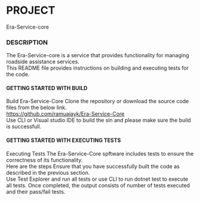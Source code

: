  # PROJECT
 
 Era-Service-core

 ### DESCRIPTION
 
The Era-Service-core is a service that provides functionality for managing roadside assistance services.
<br/>This README file provides instructions on building and executing tests for the code.

#### GETTING STARTED WITH BUILD
 
Build Era-Service-Core Clone the repository or download the source code files from the below link.<br/> https://github.com/ramuajayk/Era-Service-Core <br/> Use CLI or Visual studio IDE to build the sln and please make sure the build is successfull.

#### GETTING STARTED WITH EXECUTING TESTS
 
Executing Tests The Era-Service-Core spftware includes tests to ensure the correctness of its functionality.<br/>Here are the steps Ensure that you have successfully built the code as described in the previous section.<br/> Use Test Explorer and run all tests or use CLI to run dotnet test to execute all tests. Once completed, the output consists of number of tests executed and their pass/fail tests.
